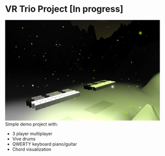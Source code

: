 # VR Trio Project [In progress]
[sample]: sample.png
![Sample][sample]
Simple demo project with:
- 3 player multiplayer
- Vive drums
- QWERTY keyboard piano/guitar
- Chord visualization
